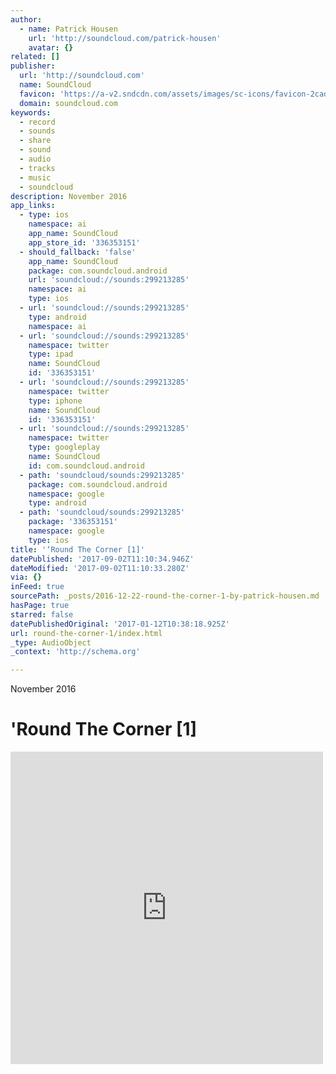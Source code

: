 ```yaml
---
author:
  - name: Patrick Housen
    url: 'http://soundcloud.com/patrick-housen'
    avatar: {}
related: []
publisher:
  url: 'http://soundcloud.com'
  name: SoundCloud
  favicon: 'https://a-v2.sndcdn.com/assets/images/sc-icons/favicon-2cadd14b.ico'
  domain: soundcloud.com
keywords:
  - record
  - sounds
  - share
  - sound
  - audio
  - tracks
  - music
  - soundcloud
description: November 2016
app_links:
  - type: ios
    namespace: ai
    app_name: SoundCloud
    app_store_id: '336353151'
  - should_fallback: 'false'
    app_name: SoundCloud
    package: com.soundcloud.android
    url: 'soundcloud://sounds:299213285'
    namespace: ai
    type: ios
  - url: 'soundcloud://sounds:299213285'
    type: android
    namespace: ai
  - url: 'soundcloud://sounds:299213285'
    namespace: twitter
    type: ipad
    name: SoundCloud
    id: '336353151'
  - url: 'soundcloud://sounds:299213285'
    namespace: twitter
    type: iphone
    name: SoundCloud
    id: '336353151'
  - url: 'soundcloud://sounds:299213285'
    namespace: twitter
    type: googleplay
    name: SoundCloud
    id: com.soundcloud.android
  - path: 'soundcloud/sounds:299213285'
    package: com.soundcloud.android
    namespace: google
    type: android
  - path: 'soundcloud/sounds:299213285'
    package: '336353151'
    namespace: google
    type: ios
title: '‘Round The Corner [1]'
datePublished: '2017-09-02T11:10:34.946Z'
dateModified: '2017-09-02T11:10:33.280Z'
via: {}
inFeed: true
sourcePath: _posts/2016-12-22-round-the-corner-1-by-patrick-housen.md
hasPage: true
starred: false
datePublishedOriginal: '2017-01-12T10:38:18.925Z'
url: round-the-corner-1/index.html
_type: AudioObject
_context: 'http://schema.org'

---
```

November 2016

# 'Round The Corner \[1\]

<iframe src="https://cdn.embedly.com/widgets/media.html?src=https%3A%2F%2Fw.soundcloud.com%2Fplayer%2F%3Fvisual%3Dtrue%26url%3Dhttp%253A%252F%252Fapi.soundcloud.com%252Ftracks%252F299213285%26show_artwork%3Dtrue&amp;url=https%3A%2F%2Fsoundcloud.com%2Fpatrick-housen%2Fround-the-corner-1&amp;image=http%3A%2F%2Fi1.sndcdn.com%2Fartworks-000199746191-gjhpjx-t500x500.jpg&amp;key=b7d04c9b404c499eba89ee7072e1c4f7&amp;type=text%2Fhtml&amp;schema=soundcloud" width="500" height="500" scrolling="no" frameborder="0" allowfullscreen="" style=""></iframe>
